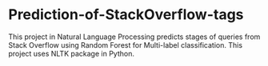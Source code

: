 # Prediction-of-StackOverflow-tags
This project in Natural Language Processing predicts stages of queries from Stack Overflow using Random Forest for Multi-label classification. This project uses NLTK package in Python.
